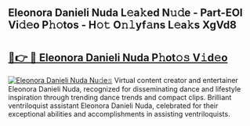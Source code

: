 ## Eleonora Danieli Nuda L𝚎a𝚔ed N𝚞𝚍e - Part-EOI Vi𝚍𝚎o P𝚑𝚘tos - H𝚘𝚝 O𝚗𝚕yf𝚊ns L𝚎a𝚔s XgVd8

# <h2><a href="http://kf5k9qo.oniu.top/?m=Eleonora+Danieli+Nuda">🔗👉 🔴 Eleonora Danieli Nuda P𝚑ot𝚘𝚜 V𝚒d𝚎o</a></h2>

[![Eleonora Danieli Nuda Nu𝚍e𝚜](https://i.imgur.com/0qMVB7G.gif)](http://kf5k9qo.oniu.top/?m=Eleonora+Danieli+Nuda)
Virtual content creator and entertainer Eleonora Danieli Nuda, recognized for disseminating dance and lifestyle inspiration through trending dance trends and compact clips. Brilliant ventriloquist assistant Eleonora Danieli Nuda, celebrated for their exceptional abilities and accomplishments in assisting ventriloquists.  
